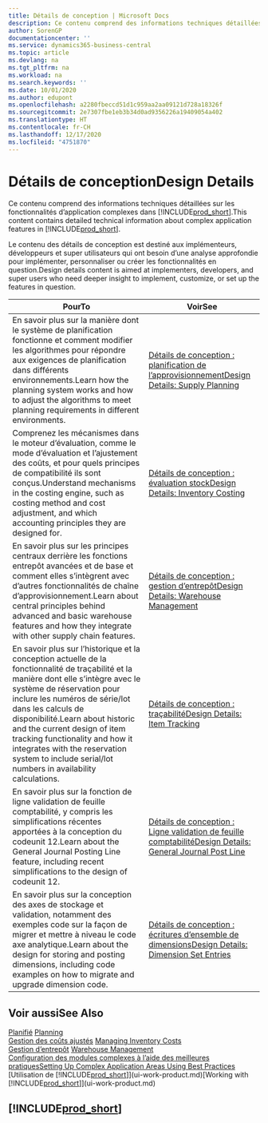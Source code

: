 ```yaml
---
title: Détails de conception | Microsoft Docs
description: Ce contenu comprend des informations techniques détaillées sur les fonctionnalités d’application complexes dans Business Central.
author: SorenGP
documentationcenter: ''
ms.service: dynamics365-business-central
ms.topic: article
ms.devlang: na
ms.tgt_pltfrm: na
ms.workload: na
ms.search.keywords: ''
ms.date: 10/01/2020
ms.author: edupont
ms.openlocfilehash: a2280fbeccd51d1c959aa2aa09121d728a18326f
ms.sourcegitcommit: 2e7307fbe1eb3b34d0ad9356226a19409054a402
ms.translationtype: HT
ms.contentlocale: fr-CH
ms.lasthandoff: 12/17/2020
ms.locfileid: "4751870"
---
```

# <a name="design-details"></a><span data-ttu-id="9b45e-103">Détails de conception</span><span class="sxs-lookup"><span data-stu-id="9b45e-103">Design Details</span></span>
<span data-ttu-id="9b45e-104">Ce contenu comprend des informations techniques détaillées sur les fonctionnalités d’application complexes dans [!INCLUDE[prod_short](includes/prod_short.md)].</span><span class="sxs-lookup"><span data-stu-id="9b45e-104">This content contains detailed technical information about complex application features in [!INCLUDE[prod_short](includes/prod_short.md)].</span></span>  

 <span data-ttu-id="9b45e-105">Le contenu des détails de conception est destiné aux implémenteurs, développeurs et super utilisateurs qui ont besoin d’une analyse approfondie pour implémenter, personnaliser ou créer les fonctionnalités en question.</span><span class="sxs-lookup"><span data-stu-id="9b45e-105">Design details content is aimed at implementers, developers, and super users who need deeper insight to implement, customize, or set up the features in question.</span></span>  

|<span data-ttu-id="9b45e-106">**Pour**</span><span class="sxs-lookup"><span data-stu-id="9b45e-106">**To**</span></span>|<span data-ttu-id="9b45e-107">**Voir**</span><span class="sxs-lookup"><span data-stu-id="9b45e-107">**See**</span></span>|  
|------------|-------------|  
|<span data-ttu-id="9b45e-108">En savoir plus sur la manière dont le système de planification fonctionne et comment modifier les algorithmes pour répondre aux exigences de planification dans différents environnements.</span><span class="sxs-lookup"><span data-stu-id="9b45e-108">Learn how the planning system works and how to adjust the algorithms to meet planning requirements in different environments.</span></span>|[<span data-ttu-id="9b45e-109">Détails de conception : planification de l’approvisionnement</span><span class="sxs-lookup"><span data-stu-id="9b45e-109">Design Details: Supply Planning</span></span>](design-details-supply-planning.md)|  
|<span data-ttu-id="9b45e-110">Comprenez les mécanismes dans le moteur d’évaluation, comme le mode d’évaluation et l’ajustement des coûts, et pour quels principes de compatibilité ils sont conçus.</span><span class="sxs-lookup"><span data-stu-id="9b45e-110">Understand mechanisms in the costing engine, such as costing method and cost adjustment, and which accounting principles they are designed for.</span></span>|[<span data-ttu-id="9b45e-111">Détails de conception : évaluation stock</span><span class="sxs-lookup"><span data-stu-id="9b45e-111">Design Details: Inventory Costing</span></span>](design-details-inventory-costing.md)|  
|<span data-ttu-id="9b45e-112">En savoir plus sur les principes centraux derrière les fonctions entrepôt avancées et de base et comment elles s’intègrent avec d’autres fonctionnalités de chaîne d’approvisionnement.</span><span class="sxs-lookup"><span data-stu-id="9b45e-112">Learn about central principles behind advanced and basic warehouse features and how they integrate with other supply chain features.</span></span>|[<span data-ttu-id="9b45e-113">Détails de conception : gestion d’entrepôt</span><span class="sxs-lookup"><span data-stu-id="9b45e-113">Design Details: Warehouse Management</span></span>](design-details-warehouse-management.md)|  
|<span data-ttu-id="9b45e-114">En savoir plus sur l’historique et la conception actuelle de la fonctionnalité de traçabilité et la manière dont elle s’intègre avec le système de réservation pour inclure les numéros de série/lot dans les calculs de disponibilité.</span><span class="sxs-lookup"><span data-stu-id="9b45e-114">Learn about historic and the current design of item tracking functionality and how it integrates with the reservation system to include serial/lot numbers in availability calculations.</span></span>|[<span data-ttu-id="9b45e-115">Détails de conception : traçabilité</span><span class="sxs-lookup"><span data-stu-id="9b45e-115">Design Details: Item Tracking</span></span>](design-details-item-tracking.md)|  
|<span data-ttu-id="9b45e-116">En savoir plus sur la fonction de ligne validation de feuille comptabilité, y compris les simplifications récentes apportées à la conception du codeunit 12.</span><span class="sxs-lookup"><span data-stu-id="9b45e-116">Learn about the General Journal Posting Line feature, including recent simplifications to the design of codeunit 12.</span></span>|[<span data-ttu-id="9b45e-117">Détails de conception : Ligne validation de feuille comptabilité</span><span class="sxs-lookup"><span data-stu-id="9b45e-117">Design Details: General Journal Post Line</span></span>](design-details-general-journal-post-line.md)|
|<span data-ttu-id="9b45e-118">En savoir plus sur la conception des axes de stockage et validation, notamment des exemples code sur la façon de migrer et mettre à niveau le code axe analytique.</span><span class="sxs-lookup"><span data-stu-id="9b45e-118">Learn about the design for storing and posting dimensions, including code examples on how to migrate and upgrade dimension code.</span></span>|[<span data-ttu-id="9b45e-119">Détails de conception : écritures d’ensemble de dimensions</span><span class="sxs-lookup"><span data-stu-id="9b45e-119">Design Details: Dimension Set Entries</span></span>](design-details-dimension-set-entries.md)| 

## <a name="see-also"></a><span data-ttu-id="9b45e-120">Voir aussi</span><span class="sxs-lookup"><span data-stu-id="9b45e-120">See Also</span></span>  
 <span data-ttu-id="9b45e-121">[Planifié](production-planning.md) </span><span class="sxs-lookup"><span data-stu-id="9b45e-121">[Planning](production-planning.md) </span></span>  
 <span data-ttu-id="9b45e-122">[Gestion des coûts ajustés](finance-manage-inventory-costs.md) </span><span class="sxs-lookup"><span data-stu-id="9b45e-122">[Managing Inventory Costs](finance-manage-inventory-costs.md) </span></span>  
 <span data-ttu-id="9b45e-123">[Gestion d’entrepôt](warehouse-manage-warehouse.md) </span><span class="sxs-lookup"><span data-stu-id="9b45e-123">[Warehouse Management](warehouse-manage-warehouse.md) </span></span>  
 [<span data-ttu-id="9b45e-124">Configuration des modules complexes à l’aide des meilleures pratiques</span><span class="sxs-lookup"><span data-stu-id="9b45e-124">Setting Up Complex Application Areas Using Best Practices</span></span>](set-up-complex-application-areas-using-best-practices.md)  
 <span data-ttu-id="9b45e-125">[Utilisation de [!INCLUDE[prod_short](includes/prod_short.md)]](ui-work-product.md)</span><span class="sxs-lookup"><span data-stu-id="9b45e-125">[Working with [!INCLUDE[prod_short](includes/prod_short.md)]](ui-work-product.md)</span></span>

 ## [!INCLUDE[prod_short](includes/free_trial_md.md)]  
